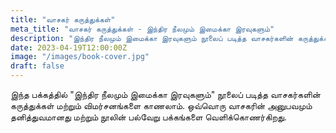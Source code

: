 ```yaml
---
title: "வாசகர் கருத்துக்கள்"
meta_title: "வாசகர் கருத்துக்கள் - இந்திர நீலமும் இமைக்கா இரவுகளும்"
description: "இந்திர நீலமும் இமைக்கா இரவுகளும் நூலைப் படித்த வாசகர்களின் கருத்துக்கள் மற்றும் விமர்சனங்கள்"
date: 2023-04-19T12:00:00Z
image: "/images/book-cover.jpg"
draft: false
---
```


இந்த பக்கத்தில் "இந்திர நீலமும் இமைக்கா இரவுகளும்" நூலைப் படித்த வாசகர்களின் கருத்துக்கள் மற்றும் விமர்சனங்களை காணலாம். ஒவ்வொரு வாசகரின் அனுபவமும் தனித்துவமானது மற்றும் நூலின் பல்வேறு பக்கங்களை வெளிக்கொணர்கிறது.
